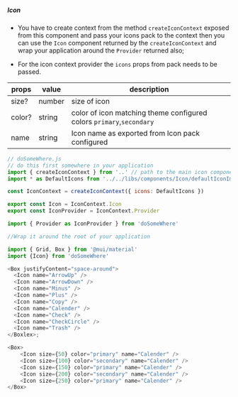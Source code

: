 ##### Icon

-   You have to create context from the method `createIconContext` exposed from this component and pass your icons pack to the context then you can use the `Icon` component returned by the `createIconContext` and wrap your application around the `Provider` returned also;

-   For the icon context provider the `icons` props from pack needs to be passed.

| props  | value  | description                                                          |
| ------ | ------ | -------------------------------------------------------------------- |
| size?  | number | size of icon                                                         |
| color? | string | color of icon matching theme configured colors `primary`,`secondary` |
| name   | string | Icon name as exported from Icon pack configured                      |

```js
// doSomeWhere.js
// do this first somewhere in your application
import { createIconContext } from '..' // path to the main icon component
import * as DefaultIcons from '../../libs/components/Icon/defaultIconImport.unicorn'

const IconContext = createIconContext({ icons: DefaultIcons })

export const Icon = IconContext.Icon
export const IconProvider = IconContext.Provider
```

```js
import { Provider as IconProvider } from 'doSomeWhere'

//Wrap it around the root of your application
```

```js
import { Grid, Box } from '@mui/material'
import {Icon} from 'doSomeWhere'

<Box justifyContent="space-around">
  <Icon name="ArrowUp" />
  <Icon name="ArrowDown" />
  <Icon name="Minus" />
  <Icon name="Plus" />
  <Icon name="Copy" />
  <Icon name="Calender" />
  <Icon name="Check" />
  <Icon name="CheckCircle" />
  <Icon name="Trash" />
</Boxlex>;
```

```js
<Box>
    <Icon size={50} color="primary" name="Calender" />
    <Icon size={100} color="secondary" name="Calender" />
    <Icon size={150} color="primary" name="Calender" />
    <Icon size={200} color="secondary" name="Calender" />
    <Icon size={250} color="primary" name="Calender" />
</Box>
```
